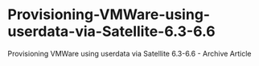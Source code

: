 # Provisioning-VMWare-using-userdata-via-Satellite-6.3-6.6
Provisioning VMWare using userdata via Satellite 6.3-6.6 - Archive Article
